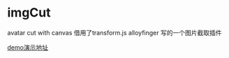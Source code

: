 # imgCut
avatar cut with canvas
借用了transform.js alloyfinger 写的一个图片截取插件

[demo演示地址](https://kartwutian.github.io/imgCut/html/cut_demo.html)
